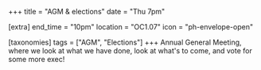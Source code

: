 +++
title = "AGM & elections"
date = "Thu 7pm"

[extra]
end_time = "10pm"
location = "OC1.07"
icon = "ph-envelope-open"

[taxonomies]
tags = ["AGM", "Elections"]
+++
Annual General Meeting, where we look at what we have done, look at what's to come, and vote for some more exec!

